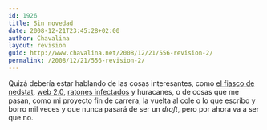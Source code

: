 ```yaml
---
id: 1926
title: Sin novedad
date: 2008-12-21T23:45:28+02:00
author: Chavalina
layout: revision
guid: http://www.chavalina.net/2008/12/21/556-revision-2/
permalink: /2008/12/21/556-revision-2/
---
```

Quiz&aacute; deber&iacute;a estar hablando de las cosas interesantes, como <a href="http://technorati.com/search/webstats4u" target="_blank">el fiasco de nedstat</a>, <a href="http://nolimit-studio.com/dospuntocero/" target="_blank">web 2.0</a>, <a href="http://www.microsiervos.com/archivo/ciencia/la-plaga-anda-suelta.html" target="_blank">ratones infectados</a> y huracanes, o de cosas que me pasan, como mi proyecto fin de carrera, la vuelta al cole o lo que escribo y borro mil veces y que nunca pasar&aacute; de ser un _draft_, pero por ahora va a ser que no.